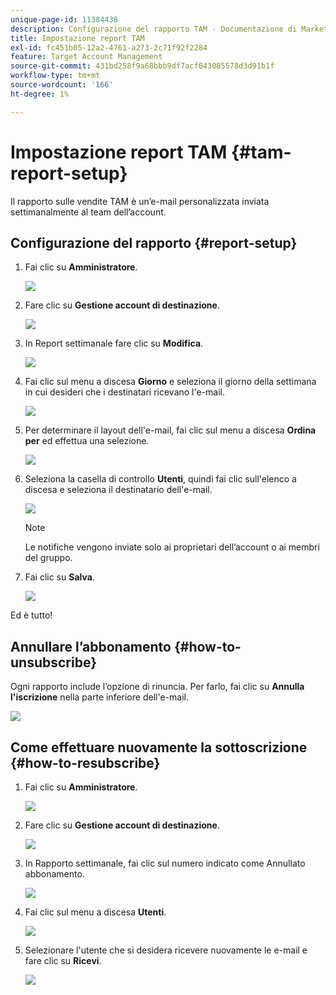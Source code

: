 ```yaml
---
unique-page-id: 11384438
description: Configurazione del rapporto TAM - Documentazione di Marketo - Documentazione del prodotto
title: Impostazione report TAM
exl-id: fc451b05-12a2-4761-a273-2c71f92f2284
feature: Target Account Management
source-git-commit: 431bd258f9a68bbb9df7acf043085578d3d91b1f
workflow-type: tm+mt
source-wordcount: '166'
ht-degree: 1%

---
```


# Impostazione report TAM {#tam-report-setup}

Il rapporto sulle vendite TAM è un’e-mail personalizzata inviata settimanalmente al team dell’account.

## Configurazione del rapporto {#report-setup}

1. Fai clic su **Amministratore**.

   ![](assets/one-3.png)

1. Fare clic su **Gestione account di destinazione**.

   ![](assets/tam-report-setup-2.png)

1. In Report settimanale fare clic su **Modifica**.

   ![](assets/three-3.png)

1. Fai clic sul menu a discesa **Giorno** e seleziona il giorno della settimana in cui desideri che i destinatari ricevano l&#39;e-mail.

   ![](assets/four-4.png)

1. Per determinare il layout dell&#39;e-mail, fai clic sul menu a discesa **Ordina per** ed effettua una selezione.

   ![](assets/five-3.png)

1. Seleziona la casella di controllo **Utenti**, quindi fai clic sull&#39;elenco a discesa e seleziona il destinatario dell&#39;e-mail.

   ![](assets/six-2.png)

   >[!NOTE]
   >
   >Le notifiche vengono inviate solo ai proprietari dell’account o ai membri del gruppo.

1. Fai clic su **Salva**.

   ![](assets/seven-2.png)

Ed è tutto!

## Annullare l’abbonamento {#how-to-unsubscribe}

Ogni rapporto include l’opzione di rinuncia. Per farlo, fai clic su **Annulla l&#39;iscrizione** nella parte inferiore dell&#39;e-mail.

![](assets/eight-1.png)

## Come effettuare nuovamente la sottoscrizione {#how-to-resubscribe}

1. Fai clic su **Amministratore**.

   ![](assets/one-3.png)

1. Fare clic su **Gestione account di destinazione**.

   ![](assets/tam-report-setup-10.png)

1. In Rapporto settimanale, fai clic sul numero indicato come Annullato abbonamento.

   ![](assets/nine.png)

1. Fai clic sul menu a discesa **Utenti**.

   ![](assets/ten.png)

1. Selezionare l&#39;utente che si desidera ricevere nuovamente le e-mail e fare clic su **Ricevi**.

   ![](assets/eleven.png)
